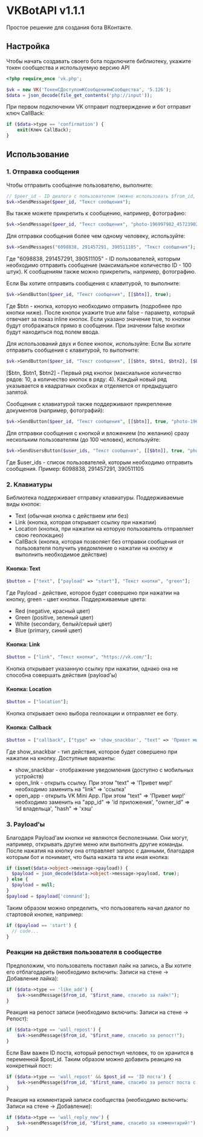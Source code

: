 # VKBotAPI v1.1.1
Простое решение для создания бота ВКонтакте.

## Настройка
Чтобы начать создавать своего бота подключите библиотеку, укажите токен сообщества и используемую версию API
```php
<?php require_once 'vk.php';

$vk = new VK('ТокенСДоступомКСообщениямСообщества', '5.126');
$data = json_decode(file_get_contents('php://input'));
```

При первом подключении VK отправит подтверждение и бот отправит ключ CallBack:
```php
if ($data->type == 'confirmation') {
    exit(Ключ CallBack); 
}
```

## Использование
### 1. Отправка сообщения
Чтобы отправить сообщение пользователю, выполните:
```php
// $peer_id - ID диалога с пользователем (можно использовать $from_id, однако если бот состоит в беседе, то нужно использовать $peer_id)
$vk->SendMessage($peer_id, "Текст сообщения");
```

Вы также можете прикрепить к сообщению, например, фотографию:
```php
$vk->SendMessage($peer_id, "Текст сообщения", "photo-196997982_457239020");
```

Для отправки сообщения более чем одному человеку, используйте:
```php
$vk->SendMessages("6098838, 291457291, 390511105", "Текст сообщения");
```
Где "6098838, 291457291, 390511105" - ID пользователей, которым необходимо отправить сообщение (максимальное количество ID - 100 штук).
К сообщениям также можно прикрепить, например, фотографию.

Если Вы хотите отправить сообщения с клавитурой, то выполните:
```php
$vk->SendButton($peer_id, "Текст сообщения", [[$btn]], true);
```
Где $btn - кнопка, которую необходимо отправить (подробнее про кнопки ниже).
После кнопок укажите true или false - параметр, который отвечает за показ inline кнопок.
Если указано значение true, то кнопки будут отображаться прямо в сообщении. При значении false кнопки будут находиться под полем ввода.

Для использований двух и более кнопок, используйте:
Если Вы хотите отправить сообщения с клавитурой, то выполните:
```php
$vk->SendButton($peer_id, "Текст сообщения", [[$btn, $btn1, $btn2], [$btn3, $btn4, $btn5]], true);
```
[$btn, $btn1, $btn2] - Первый ряд кнопок (максиальное количество рядов: 10, а количество кнопок в ряду: 4). Каждый новый ряд указывается в квадратных скобках и отделяется от предыдущего запятой.

Сообщения с клавиатурой также поддерживают прикрепление документов (например, фотографий):
```php
$vk->SendButton($peer_id, "Текст сообщения", [[$btn]], true, "photo-196997982_457239020");
```

Для отправки сообщения с кнопкой и вложением (по желанию) сразу нескольким пользователям (до 100 человек), используйте:
```php
$vk->SendUsersButton($user_ids, "Текст сообщения", [[$btn]], true, "photo-196997982_457239020");
```
Где $user_ids - список пользователей, которым необходимо отправить сообщения. Пример: 6098838, 291457291, 390511105

### 2. Клавиатуры
Библиотека поддерживает отправку клавиатуры. Поддерживаемые виды кнопок:
- Text (обычная кнопка с действием или без)
- Link (кнопка, которая открывает ссылку при нажатии)
- Location (кнопка, при нажатии на которую пользователь отправляет свою геолокацию)
- CallBack (кнопка, которая позволяет без отправки сообщения от пользователя получить уведомление о нажатии на кнопку и выполнить необходимое действие)

#### Кнопка: Text
```php
$button = ["text", ["payload" => "start"], "Текст кнопки", "green"];
```
Где Payload - действие, которое будет совершено при нажатии на кнопку, green - цвет кнопки. Поддерживаемые цвета:
- Red (negative, красный цвет)
- Green (positive, зеленый цвет)
- White (secondary, белый/серый цвет)
- Blue (primary, синий цвет)

#### Кнопка: Link
```php
$button = ["link", "Текст кнопки", "https://vk.com/"];
```
Кнопка открывает указанную ссылку при нажатии, однако она не способна совершать действия (payload'ы)

#### Кнопка: Location
```php
$button = ["location"];
```
Кнопка открывает окно выбора геолокации и отправляет ее боту.

#### Кнопка: Callback
```php
$button = ["callback", ["type" => 'show_snackbar', "text" => 'Привет мир!'], "Текст кнопки", "green"];
```
Где show_snackbar - тип действия, которое будет совершено при нажатии на кнопку. Доступные варианты:
- show_snackbar - отображение уведомления (доступно с мобильных устройств)
- open_link - открыть ссылку. При этом "text" => 'Привет мир!' необходимо заменить на "link" => 'ссылка'
- open_app - открыть VK Mini App. При этом "text" => 'Привет мир!' необходимо заменить на "app_id" => 'id приложения', "owner_id" => 'id владельца', "hash" => 'хэш'

### 3. Payload'ы
Благодаря Payload'ам кнопки не являются бесполезными. Они могут, например, открывать другие меню или выполнять другие команды.
После нажатия на кнопку она отправляет запрос с данными, благодаря которым бот и понимает, что была нажата та или иная кнопка:
```php
if (isset($data->object->message->payload)) {
  $payload = json_decode($data->object->message->payload, true); 
} else {
  $payload = null;
}
$payload = $payload['command'];
```

Таким образом можно определить, что пользователь начал диалог по стартовой кнопке, например:
```php
if ($payload == 'start') {
  // code...
}
```

### Реакции на действия пользователя в сообществе
Предположим, что пользователь поставил лайк на запись, а Вы хотите его отблагодарить (необходимо включить: Записи на стене -> Добавление лайка):
```php
if ($data->type == 'like_add') {
	$vk->sendMessage($from_id, "$first_name, спасибо за лайк!");
}
```

Реакция на репост записи (необходимо включить: Записи на стене -> Репост):
```php
if ($data->type == 'wall_repost') {
	$vk->sendMessage($from_id, "$first_name, спасибо за репост!");
}
```

Если Вам важен ID поста, который репостнул человек, то он хранится в переменной $post_id. Таким образом можно добавить реакцию на конкретный пост:
```php
if ($data->type == 'wall_repost' && $post_id == 'ID поста') {
	$vk->sendMessage($from_id, "$first_name, спасибо за репост поста с конкурсом! Теперь ты принимаешь в нем участие!");
}
```

Реакция на комментарий записи сообщества (необходимо включить: Записи на стене -> Добавление):
```php
if ($data->type == 'wall_reply_new') {
	$vk->sendMessage($from_id, "$first_name, спасибо за комментарий!");
}
```
